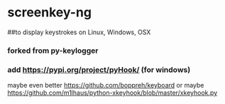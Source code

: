 # screenkey-ng
##to display keystrokes on Linux, Windows, OSX

### forked from py-keylogger

### add https://pypi.org/project/pyHook/ (for windows)

maybe even better https://github.com/boppreh/keyboard
or maybe https://github.com/m1lhaus/python-xkeyhook/blob/master/xkeyhook.py
